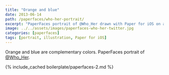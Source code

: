 ```yaml
---
title: "Orange and blue"
date: 2013-06-14
path: /paperfaces/who-her-portrait/
excerpt: "PaperFaces portrait of @Who_Her drawn with Paper for iOS on an iPad."
image: ../../assets/images/paperfaces-who-her-twitter.jpg
categories: [paperfaces]
tags: [portrait, illustration, Paper for iOS]
---
```


Orange and blue are complementary colors. PaperFaces portrait of [@Who_Her](https://twitter.com/Who_Her).

{% include_cached boilerplate/paperfaces-2.md %}
